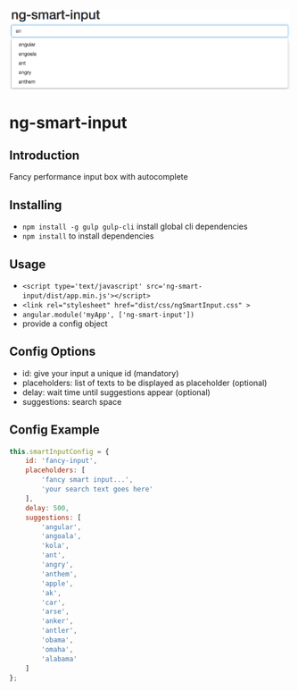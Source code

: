 ![Alt text](/sample.png?raw=true)
# ng-smart-input
## Introduction
Fancy performance input box with autocomplete

## Installing
* `npm install -g gulp gulp-cli` install global cli dependencies
* `npm install` to install dependencies

## Usage
* `<script type='text/javascript' src='ng-smart-input/dist/app.min.js'></script>`
* `<link rel="stylesheet" href="dist/css/ngSmartInput.css" >`
* `angular.module('myApp', ['ng-smart-input'])`
* provide a config object

## Config Options
* id: give your input a unique id (mandatory)
* placeholders: list of texts to be displayed as placeholder (optional)
* delay: wait time until suggestions appear (optional)
* suggestions: search space

## Config Example
```javascript
this.smartInputConfig = {
	id: 'fancy-input',
	placeholders: [
		'fancy smart input...',
		'your search text goes here'
	],
	delay: 500,
	suggestions: [
		'angular', 
		'angoala', 
		'kola', 
		'ant', 
		'angry',
		'anthem',
		'apple',
		'ak',
		'car',
		'arse',
		'anker',
		'antler',
		'obama',
		'omaha',
		'alabama'
	]
};
```
